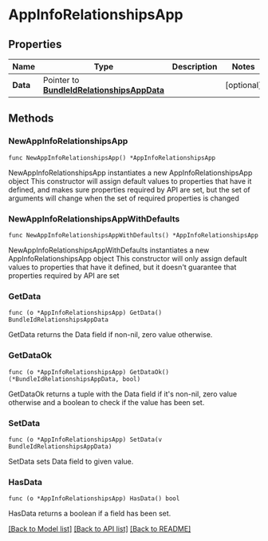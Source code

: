 # AppInfoRelationshipsApp

## Properties

Name | Type | Description | Notes
------------ | ------------- | ------------- | -------------
**Data** | Pointer to [**BundleIdRelationshipsAppData**](BundleIdRelationshipsAppData.md) |  | [optional] 

## Methods

### NewAppInfoRelationshipsApp

`func NewAppInfoRelationshipsApp() *AppInfoRelationshipsApp`

NewAppInfoRelationshipsApp instantiates a new AppInfoRelationshipsApp object
This constructor will assign default values to properties that have it defined,
and makes sure properties required by API are set, but the set of arguments
will change when the set of required properties is changed

### NewAppInfoRelationshipsAppWithDefaults

`func NewAppInfoRelationshipsAppWithDefaults() *AppInfoRelationshipsApp`

NewAppInfoRelationshipsAppWithDefaults instantiates a new AppInfoRelationshipsApp object
This constructor will only assign default values to properties that have it defined,
but it doesn't guarantee that properties required by API are set

### GetData

`func (o *AppInfoRelationshipsApp) GetData() BundleIdRelationshipsAppData`

GetData returns the Data field if non-nil, zero value otherwise.

### GetDataOk

`func (o *AppInfoRelationshipsApp) GetDataOk() (*BundleIdRelationshipsAppData, bool)`

GetDataOk returns a tuple with the Data field if it's non-nil, zero value otherwise
and a boolean to check if the value has been set.

### SetData

`func (o *AppInfoRelationshipsApp) SetData(v BundleIdRelationshipsAppData)`

SetData sets Data field to given value.

### HasData

`func (o *AppInfoRelationshipsApp) HasData() bool`

HasData returns a boolean if a field has been set.


[[Back to Model list]](../README.md#documentation-for-models) [[Back to API list]](../README.md#documentation-for-api-endpoints) [[Back to README]](../README.md)


